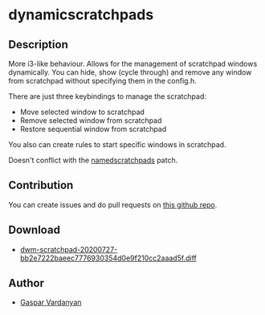 dynamicscratchpads
==================

Description
-----------
More i3-like behaviour. Allows for the management of scratchpad windows dynamically. You can hide, show (cycle through) and remove any window from scratchpad without specifying them in the config.h.

There are just three keybindings to manage the scratchpad:
* Move selected window to scratchpad
* Remove selected window from scratchpad
* Restore sequential window from scratchpad

You also can create rules to start specific windows in scratchpad.

Doesn't conflict with the [namedscratchpads](../namedscratchpads/) patch.

Contribution
------------
You can create issues and do pull requests on [this github repo](https://github.com/GasparVardanyan/dwm-scratchpad).

Download
--------
* [dwm-scratchpad-20200727-bb2e7222baeec7776930354d0e9f210cc2aaad5f.diff](dwm-scratchpad-20200727-bb2e7222baeec7776930354d0e9f210cc2aaad5f.diff)

Author
------
* [Gaspar Vardanyan](https://github.com/GasparVardanyan)
